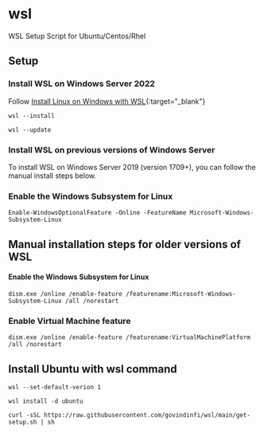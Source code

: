 # wsl
WSL Setup Script for Ubuntu/Centos/Rhel

## Setup

### Install WSL on Windows Server 2022

Follow [Install Linux on Windows with WSL](https://docs.microsoft.com/en-us/windows/wsl/install){:target="_blank"}

```
wsl --install
```

```
wsl --update
```

### Install WSL on previous versions of Windows Server
To install WSL on Windows Server 2019 (version 1709+), you can follow the manual install steps below.

### Enable the Windows Subsystem for Linux

```
Enable-WindowsOptionalFeature -Online -FeatureName Microsoft-Windows-Subsystem-Linux
```

## Manual installation steps for older versions of WSL

#### Enable the Windows Subsystem for Linux

```
dism.exe /online /enable-feature /featurename:Microsoft-Windows-Subsystem-Linux /all /norestart
```

### Enable Virtual Machine feature

```
dism.exe /online /enable-feature /featurename:VirtualMachinePlatform /all /norestart
```

## Install Ubuntu with wsl command 

```
wsl --set-default-verion 1
```
```
wsl install -d ubuntu 
```

```
curl -sSL https://raw.githubusercontent.com/govindinfi/wsl/main/get-setup.sh | sh
```

